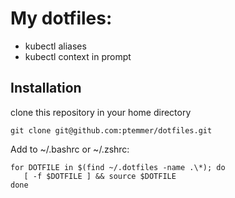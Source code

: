 My dotfiles:
===========
 - kubectl aliases
 - kubectl context in prompt

## Installation
clone this repository in your home directory
```
git clone git@github.com:ptemmer/dotfiles.git 
```

Add to ~/.bashrc or ~/.zshrc:
```
for DOTFILE in $(find ~/.dotfiles -name .\*); do
   [ -f $DOTFILE ] && source $DOTFILE
done
```
